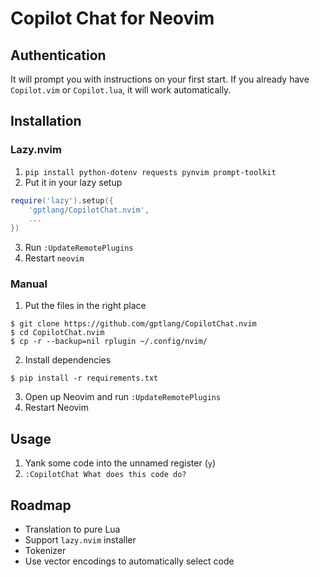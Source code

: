 # Copilot Chat for Neovim

## Authentication

It will prompt you with instructions on your first start. If you already have `Copilot.vim` or `Copilot.lua`, it will work automatically.

## Installation

### Lazy.nvim

1. `pip install python-dotenv requests pynvim prompt-toolkit`
2. Put it in your lazy setup
```lua
require('lazy').setup({
    'gptlang/CopilotChat.nvim',
    ...
})
```
3. Run `:UpdateRemotePlugins`
4. Restart `neovim`

### Manual

1. Put the files in the right place

```
$ git clone https://github.com/gptlang/CopilotChat.nvim
$ cd CopilotChat.nvim
$ cp -r --backup=nil rplugin ~/.config/nvim/
```

2. Install dependencies

```
$ pip install -r requirements.txt
```

3. Open up Neovim and run `:UpdateRemotePlugins`
4. Restart Neovim

## Usage

1. Yank some code into the unnamed register (`y`)
2. `:CopilotChat What does this code do?`

## Roadmap

- Translation to pure Lua
- Support `lazy.nvim` installer
- Tokenizer
- Use vector encodings to automatically select code
